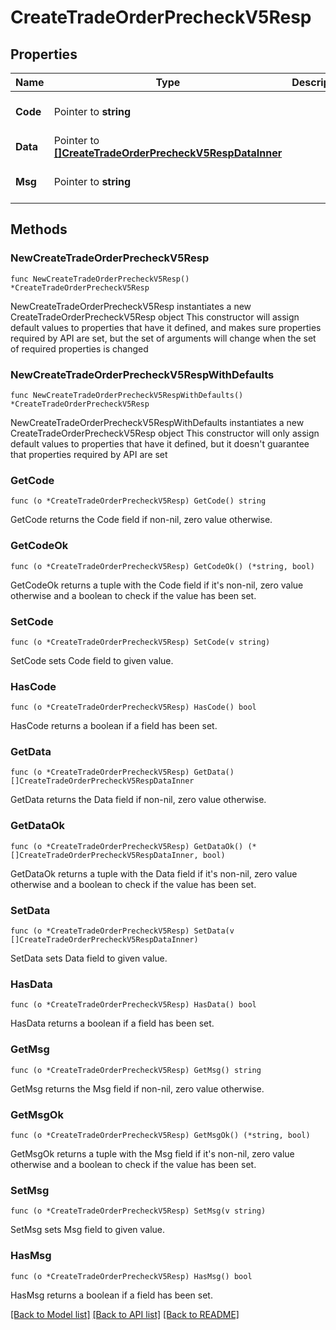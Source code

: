 # CreateTradeOrderPrecheckV5Resp

## Properties

Name | Type | Description | Notes
------------ | ------------- | ------------- | -------------
**Code** | Pointer to **string** |  | [optional] [default to ""]
**Data** | Pointer to [**[]CreateTradeOrderPrecheckV5RespDataInner**](CreateTradeOrderPrecheckV5RespDataInner.md) |  | [optional] 
**Msg** | Pointer to **string** |  | [optional] [default to ""]

## Methods

### NewCreateTradeOrderPrecheckV5Resp

`func NewCreateTradeOrderPrecheckV5Resp() *CreateTradeOrderPrecheckV5Resp`

NewCreateTradeOrderPrecheckV5Resp instantiates a new CreateTradeOrderPrecheckV5Resp object
This constructor will assign default values to properties that have it defined,
and makes sure properties required by API are set, but the set of arguments
will change when the set of required properties is changed

### NewCreateTradeOrderPrecheckV5RespWithDefaults

`func NewCreateTradeOrderPrecheckV5RespWithDefaults() *CreateTradeOrderPrecheckV5Resp`

NewCreateTradeOrderPrecheckV5RespWithDefaults instantiates a new CreateTradeOrderPrecheckV5Resp object
This constructor will only assign default values to properties that have it defined,
but it doesn't guarantee that properties required by API are set

### GetCode

`func (o *CreateTradeOrderPrecheckV5Resp) GetCode() string`

GetCode returns the Code field if non-nil, zero value otherwise.

### GetCodeOk

`func (o *CreateTradeOrderPrecheckV5Resp) GetCodeOk() (*string, bool)`

GetCodeOk returns a tuple with the Code field if it's non-nil, zero value otherwise
and a boolean to check if the value has been set.

### SetCode

`func (o *CreateTradeOrderPrecheckV5Resp) SetCode(v string)`

SetCode sets Code field to given value.

### HasCode

`func (o *CreateTradeOrderPrecheckV5Resp) HasCode() bool`

HasCode returns a boolean if a field has been set.

### GetData

`func (o *CreateTradeOrderPrecheckV5Resp) GetData() []CreateTradeOrderPrecheckV5RespDataInner`

GetData returns the Data field if non-nil, zero value otherwise.

### GetDataOk

`func (o *CreateTradeOrderPrecheckV5Resp) GetDataOk() (*[]CreateTradeOrderPrecheckV5RespDataInner, bool)`

GetDataOk returns a tuple with the Data field if it's non-nil, zero value otherwise
and a boolean to check if the value has been set.

### SetData

`func (o *CreateTradeOrderPrecheckV5Resp) SetData(v []CreateTradeOrderPrecheckV5RespDataInner)`

SetData sets Data field to given value.

### HasData

`func (o *CreateTradeOrderPrecheckV5Resp) HasData() bool`

HasData returns a boolean if a field has been set.

### GetMsg

`func (o *CreateTradeOrderPrecheckV5Resp) GetMsg() string`

GetMsg returns the Msg field if non-nil, zero value otherwise.

### GetMsgOk

`func (o *CreateTradeOrderPrecheckV5Resp) GetMsgOk() (*string, bool)`

GetMsgOk returns a tuple with the Msg field if it's non-nil, zero value otherwise
and a boolean to check if the value has been set.

### SetMsg

`func (o *CreateTradeOrderPrecheckV5Resp) SetMsg(v string)`

SetMsg sets Msg field to given value.

### HasMsg

`func (o *CreateTradeOrderPrecheckV5Resp) HasMsg() bool`

HasMsg returns a boolean if a field has been set.


[[Back to Model list]](../README.md#documentation-for-models) [[Back to API list]](../README.md#documentation-for-api-endpoints) [[Back to README]](../README.md)


